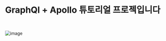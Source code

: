 # GraphQl + Apollo 튜토리얼 프로젝입니다 

<br/>

![image](https://user-images.githubusercontent.com/46067837/205550309-1e034490-fb98-427a-ab00-d21a04fd03e5.png)
